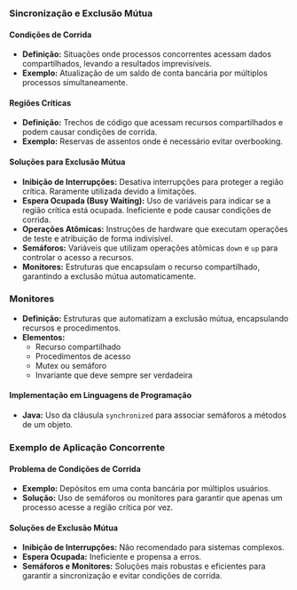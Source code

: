 ### Sincronização e Exclusão Mútua

#### Condições de Corrida
- **Definição:** Situações onde processos concorrentes acessam dados compartilhados, levando a resultados imprevisíveis.
- **Exemplo:** Atualização de um saldo de conta bancária por múltiplos processos simultaneamente.

#### Regiões Críticas
- **Definição:** Trechos de código que acessam recursos compartilhados e podem causar condições de corrida.
- **Exemplo:** Reservas de assentos onde é necessário evitar overbooking.

#### Soluções para Exclusão Mútua
- **Inibição de Interrupções:** Desativa interrupções para proteger a região crítica. Raramente utilizada devido a limitações.
- **Espera Ocupada (Busy Waiting):** Uso de variáveis para indicar se a região crítica está ocupada. Ineficiente e pode causar condições de corrida.
- **Operações Atômicas:** Instruções de hardware que executam operações de teste e atribuição de forma indivisível.
- **Semáforos:** Variáveis que utilizam operações atômicas `down` e `up` para controlar o acesso a recursos.
- **Monitores:** Estruturas que encapsulam o recurso compartilhado, garantindo a exclusão mútua automaticamente.

### Monitores
- **Definição:** Estruturas que automatizam a exclusão mútua, encapsulando recursos e procedimentos.
- **Elementos:**
    - Recurso compartilhado
    - Procedimentos de acesso
    - Mutex ou semáforo
    - Invariante que deve sempre ser verdadeira

#### Implementação em Linguagens de Programação
- **Java:** Uso da cláusula `synchronized` para associar semáforos a métodos de um objeto.

### Exemplo de Aplicação Concorrente

#### Problema de Condições de Corrida
- **Exemplo:** Depósitos em uma conta bancária por múltiplos usuários.
- **Solução:** Uso de semáforos ou monitores para garantir que apenas um processo acesse a região crítica por vez.

#### Soluções de Exclusão Mútua
- **Inibição de Interrupções:** Não recomendado para sistemas complexos.
- **Espera Ocupada:** Ineficiente e propensa a erros.
- **Semáforos e Monitores:** Soluções mais robustas e eficientes para garantir a sincronização e evitar condições de corrida.
